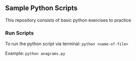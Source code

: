 ## Sample Python Scripts

This repository consists of basic python exercises to practice

### Run Scripts

To run the python script via terminal: `python <name-of-file>`

Example: `python anagrams.py`
